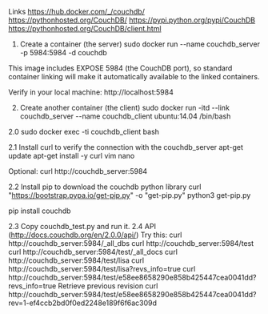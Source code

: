 Links
https://hub.docker.com/_/couchdb/
https://pythonhosted.org/CouchDB/
https://pypi.python.org/pypi/CouchDB
https://pythonhosted.org/CouchDB/client.html

1. Create a container (the server)
sudo docker run --name couchdb_server -p 5984:5984 -d couchdb

This image includes EXPOSE 5984 (the CouchDB port), so standard container linking will make it automatically available to the linked containers.

Verify in your local machine: http://localhost:5984


2. Create another container (the client)
sudo docker run -itd --link couchdb_server --name couchdb_client ubuntu:14.04 /bin/bash

2.0 sudo docker exec -ti couchdb_client bash

2.1 Install curl to verify the connection with the couchdb_server
apt-get update
apt-get install -y curl vim nano

Optional:
curl http://couchdb_server:5984

2.2 Install pip to download the couchdb python library
curl "https://bootstrap.pypa.io/get-pip.py" -o "get-pip.py"
python3 get-pip.py

pip install couchdb

2.3 Copy couchdb_test.py and run it.
2.4 API (http://docs.couchdb.org/en/2.0.0/api/) Try this:
curl http://couchdb_server:5984/_all_dbs
curl http://couchdb_server:5984/test
curl http://couchdb_server:5984/test/_all_docs
curl http://couchdb_server:5984/test/lisa
curl http://couchdb_server:5984/test/lisa?revs_info=true
curl http://couchdb_server:5984/test/e58ee8658290e858b425447cea0041dd?revs_info=true
Retrieve previous revision
curl http://couchdb_server:5984/test/e58ee8658290e858b425447cea0041dd?rev=1-ef4ccb2bd0f0ed2248e189f6f6ac309d
